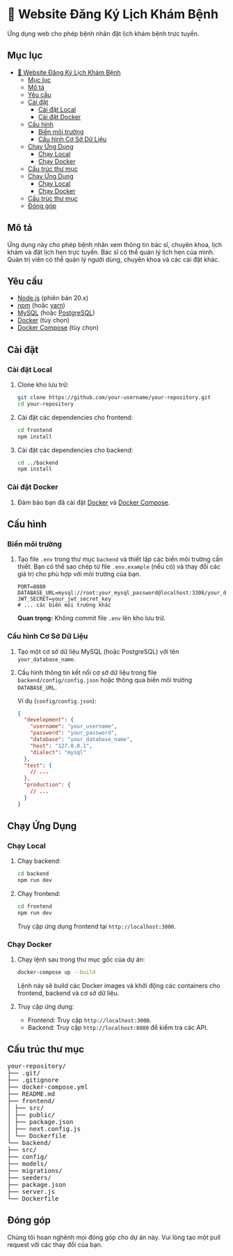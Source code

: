 # 🏥 Website Đăng Ký Lịch Khám Bệnh

Ứng dụng web cho phép bệnh nhân đặt lịch khám bệnh trực tuyến.

## Mục lục

- [🏥 Website Đăng Ký Lịch Khám Bệnh](#-website-đăng-ký-lịch-khám-bệnh)
  - [Mục lục](#mục-lục)
  - [Mô tả](#mô-tả)
  - [Yêu cầu](#yêu-cầu)
  - [Cài đặt](#cài-đặt)
    - [Cài đặt Local](#cài-đặt-local)
    - [Cài đặt Docker](#cài-đặt-docker)
  - [Cấu hình](#cấu-hình)
    - [Biến môi trường](#biến-môi-trường)
    - [Cấu hình Cơ Sở Dữ Liệu](#cấu-hình-cơ-sở-dữ-liệu)
  - [Chạy Ứng Dụng](#chạy-ứng-dụng)
    - [Chạy Local](#chạy-local)
    - [Chạy Docker](#chạy-docker)
  - [Cấu trúc thư mục](#cấu-trúc-thư-mục)
  - [Chạy Ứng Dụng](#chạy-ứng-dụng-1)
    - [Chạy Local](#chạy-local-1)
    - [Chạy Docker](#chạy-docker-1)
  - [Cấu trúc thư mục](#cấu-trúc-thư-mục-1)
  - [Đóng góp](#đóng-góp)

## Mô tả

Ứng dụng này cho phép bệnh nhân xem thông tin bác sĩ, chuyên khoa, lịch khám và đặt lịch hẹn trực tuyến. Bác sĩ có thể quản lý lịch hẹn của mình. Quản trị viên có thể quản lý người dùng, chuyên khoa và các cài đặt khác.

## Yêu cầu

- [Node.js](https://nodejs.org/) (phiên bản 20.x)
- [npm](https://www.npmjs.com/) (hoặc [yarn](https://yarnpkg.com/))
- [MySQL](https://www.mysql.com/) (hoặc [PostgreSQL](https://www.postgresql.org/))
- [Docker](https://www.docker.com/) (tùy chọn)
- [Docker Compose](https://docs.docker.com/compose/install/) (tùy chọn)

## Cài đặt

### Cài đặt Local

1.  Clone kho lưu trữ:

    ```bash
    git clone https://github.com/your-username/your-repository.git
    cd your-repository
    ```

2.  Cài đặt các dependencies cho frontend:

    ```bash
    cd frontend
    npm install
    ```

3.  Cài đặt các dependencies cho backend:

    ```bash
    cd ../backend
    npm install
    ```

### Cài đặt Docker

1.  Đảm bảo bạn đã cài đặt [Docker](https://www.docker.com/) và [Docker Compose](https://docs.docker.com/compose/install/).

## Cấu hình

### Biến môi trường

1.  Tạo file `.env` trong thư mục `backend` và thiết lập các biến môi trường cần thiết. Bạn có thể sao chép từ file `.env.example` (nếu có) và thay đổi các giá trị cho phù hợp với môi trường của bạn.

    ```
    PORT=8080
    DATABASE_URL=mysql://root:your_mysql_password@localhost:3306/your_database_name
    JWT_SECRET=your_jwt_secret_key
    # ... các biến môi trường khác
    ```

    **Quan trọng:** Không commit file `.env` lên kho lưu trữ.

### Cấu hình Cơ Sở Dữ Liệu

1.  Tạo một cơ sở dữ liệu MySQL (hoặc PostgreSQL) với tên `your_database_name`.
2.  Cấu hình thông tin kết nối cơ sở dữ liệu trong file `backend/config/config.json` hoặc thông qua biến môi trường `DATABASE_URL`.

    Ví dụ (`config/config.json`):

    ```json
    {
      "development": {
        "username": "your_username",
        "password": "your_password",
        "database": "your_database_name",
        "host": "127.0.0.1",
        "dialect": "mysql"
      },
      "test": {
        // ...
      },
      "production": {
        // ...
      }
    }
    ```

## Chạy Ứng Dụng

### Chạy Local

1.  Chạy backend:

    ```bash
    cd backend
    npm run dev
    ```

2.  Chạy frontend:

    ```bash
    cd frontend
    npm run dev
    ```

    Truy cập ứng dụng frontend tại `http://localhost:3000`.

### Chạy Docker

1.  Chạy lệnh sau trong thư mục gốc của dự án:

    ```bash
    docker-compose up --build
    ```

    Lệnh này sẽ build các Docker images và khởi động các containers cho frontend, backend và cơ sở dữ liệu.

2.  Truy cập ứng dụng:

    *   Frontend: Truy cập `http://localhost:3000`.
    *   Backend: Truy cập `http://localhost:8080` để kiểm tra các API.

## Cấu trúc thư mục
<pre   },
      "production": {
        // ...
      }
    }
    ```

## Chạy Ứng Dụng

### Chạy Local

1.  Chạy backend:

    ```bash
    cd backend
    npm run dev
    ```

2.  Chạy frontend:

    ```bash
    cd frontend
    npm run dev
    ```

    Truy cập ứng dụng frontend tại `http://localhost:3000`.

### Chạy Docker

1.  Chạy lệnh sau trong thư mục gốc của dự án:

    ```bash
    docker-compose up --build
    ```

    Lệnh này sẽ build các Docker images và khởi động các containers cho frontend, backend và cơ sở dữ liệu.

2.  Truy cập ứng dụng:

    *   Frontend: Truy cập `http://localhost:3000`.
    *   Backend: Truy cập `http://localhost:8080` để kiểm tra các API.

## Cấu trúc thư mục
<pre>
your-repository/
├── .git/
├── .gitignore
├── docker-compose.yml
├── README.md
├── frontend/
│ ├── src/
│ ├── public/
│ ├── package.json
│ ├── next.config.js
│ └── Dockerfile
└── backend/
├── src/
├── config/
├── models/
├── migrations/
├── seeders/
├── package.json
├── server.js
└── Dockerfile
</pre>
## Đóng góp

Chúng tôi hoan nghênh mọi đóng góp cho dự án này. Vui lòng tạo một pull request với các thay đổi của bạn.
